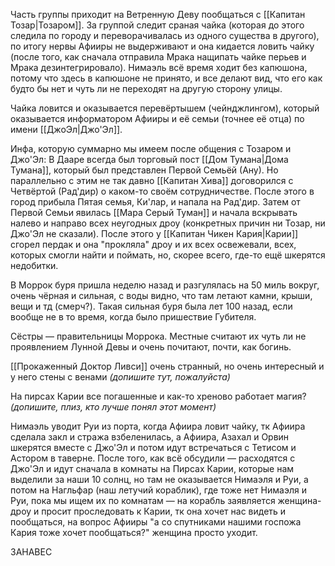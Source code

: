 Часть группы приходит на Ветренную Деву пообщаться с [[Капитан Тозар|Тозаром]]. За группой следит сраная чайка (которая до этого следила по городу и переворачивалась из одного существа в другого), по итогу нервы Афииры не выдерживают и она кидается ловить чайку (после того, как сначала отправила Мрака нащипать чайке перьев и Мрака дезинтегрировало). Нимаэль всё время ходит без капюшона, потому что здесь в капюшоне не принято, и все делают вид, что его как будто бы нет и чуть ли не переходят на другую сторону улицы.

Чайка ловится и оказывается перевёртышем (чейнджлингом), который оказывается информатором Афииры и её семьи (точнее её отца) по имени [[ДжоЭл|Джо'Эл]].

Инфа, которую суммарно мы имеем после общения с Тозаром и Джо'Эл: В Дааре всегда был торговый пост [[Дом Тумана|Дома Тумана]], который был представлен Первой Семьёй (Ану). Но параллельно с этим не так давно [[Капитан Хива]] договорился с Четвёртой (Рад'дир) о каком-то своём сотрудничестве. После этого в город прибыла Пятая семья, Ки'лар, и напала на Рад'дир. Затем от Первой Семьи явилась [[Мара Серый Туман]] и начала вскрывать налево и направо всех неугодных дроу (конкретных причин ни Тозар, ни Джо'Эл не сказали). После этого у [[Капитан Чикен Кария|Карии]] сгорел пердак и она "прокляла" дроу и их всех освежевали, всех, которых смогли найти и поймать, но, скорее всего, где-то ещё шкерятся недобитки.

В Моррок буря пришла неделю назад и разгулялась на 50 миль вокруг, очень чёрная и сильная, с воды видно, что там летают камни, крыши, вещи и тд (смерч?). Такая сильная буря была лет 100 назад, если вообще не в то время, когда было пришествие Губителя. 

Сёстры — правительницы Моррока. Местные считают их чуть ли не проявлением Лунной Девы и очень почитают, почти, как богинь.

[[Прокаженный Доктор Ливси]] очень странный, но очень интересный и у него стены с венами *(допишите тут, пожалуйста)*

На пирсах Карии все погашенные и как-то хреново работает магия? *(допишите, плиз, кто лучше понял этот момент)* 

Нимаэль уводит Руи из порта, когда Афиира ловит чайку, тк Афиира сделала закл и стража взбеленилась, а Афиира, Азахал и Орвин шкерятся вместе с Джо'Эл и потом идут встречаться с Тетисом и Астором в таверне. После того, как всё обсудили — расходятся с Джо'Эл и идут сначала в комнаты на Пирсах Карии, которые нам выделили за наши 10 солнц, но там не оказывается Нимаэля и Руи, а потом на Нагльфар (наш летучий кораблик), где тоже нет Нимаэля и Руи, пока мы ищем их по комнатам — на корабль заявляется женщина-дроу и просит проследовать к Карии, тк она хочет нас видеть и пообщаться, на вопрос Афииры "а со спутниками нашими госпожа Кария тоже хочет пообщаться?" женщина просто уходит.

ЗАНАВЕС



